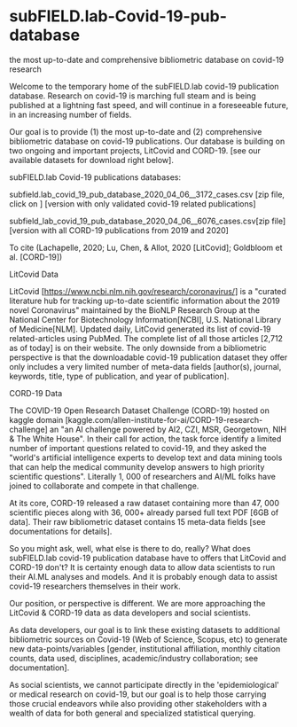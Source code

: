 # subFIELD.lab-Covid-19-pub-database
the most up-to-date and  comprehensive bibliometric database on covid-19 research

Welcome to the temporary home of the subFIELD.lab covid-19 publication database. Research on covid-19 is marching full steam and is being published at a lightning fast speed, and will continue in a foreseeable future, in an increasing number of fields.

Our goal is to provide (1) the most up-to-date and (2) comprehensive bibliometric database on covid-19 publications. Our database is building on two ongoing and important projects, LitCovid and CORD-19. [see our available datasets for download right below].

subFIELD.lab Covid-19 publications databases:

subfield.lab_covid_19_pub_database_2020_04_06__3172_cases.csv [zip file,  click on ] [version with only validated covid-19 related publications]


subfield_lab_covid_19_pub_database_2020_04_06__6076_cases.csv[zip file] [version with all CORD-19 publications from 2019 and 2020]

To cite (Lachapelle, 2020; Lu, Chen, & Allot, 2020 [LitCovid]; Goldbloom et al. [CORD-19])

LitCovid Data

LitCovid [https://www.ncbi.nlm.nih.gov/research/coronavirus/] is a "curated literature hub for tracking up-to-date scientific information about the 2019 novel Coronavirus" maintained by the BioNLP Research Group at the National Center for Biotechnology Information[NCBI], U.S. National Library of Medicine[NLM]. Updated daily, LitCovid generated its list of covid-19 related-articles using PubMed. The complete list of all those articles [2,712 as of today] is on their website. The only downside from a bibliometric perspective is that the downloadable covid-19 publication dataset they offer only includes a very limited number of meta-data fields [author(s), journal, keywords, title, type of publication, and year of publication].

CORD-19 Data

The COVID-19 Open Research Dataset Challenge (CORD-19) hosted on kaggle domain [kaggle.com/allen-institute-for-ai/CORD-19-research-challenge] an "an AI challenge powered by AI2, CZI, MSR, Georgetown, NIH & The White House". In their call for action, the task force identify a limited number of important questions related to covid-19, and they asked the "world's artificial intelligence experts to develop text and data mining tools that can help the medical community develop answers to high priority scientific questions". Literally 1, 000 of researchers and AI/ML folks have joined to collaborate and compete in that challenge.

At its core, CORD-19 released a raw dataset containing more than 47, 000 scientific pieces along with 36, 000+ already parsed full text PDF [6GB of data]. Their raw bibliometric dataset contains 15 meta-data fields [see documentations for details].

So you might ask, well, what else is there to do, really? What does subFIELD.lab covid-19 publication database have to offers that LitCovid and CORD-19 don't? It is certainty enough data to allow data scientists to run their AI.ML analyses and models. And it is probably enough data to assist covid-19 researchers themselves in their work.

Our position, or perspective is different. We are more approaching the LitCovid & CORD-19 data as data developers and social scientists.

As data developers, our goal is to link these existing datasets to additional bibliometric sources on Covid-19 (Web of Science, Scopus, etc) to generate new data-points/variables [gender, institutional affiliation, monthly citation counts, data used, disciplines, academic/industry collaboration; see documentation].

As social scientists, we cannot participate directly in the 'epidemiological' or medical research on covid-19, but our goal is to help those carrying those crucial endeavors while also providing other stakeholders with a wealth of data for both general and specialized statistical querying.
